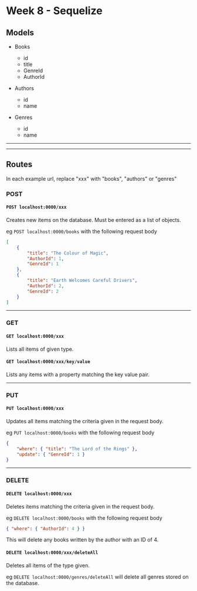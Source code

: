 # Week 8 - Sequelize

## Models

- Books
  - id
  - title
  - GenreId
  - AuthorId

- Authors
  - id
  - name

- Genres
  - id
  - name
---
---
## Routes

In each example url, replace "xxx" with "books", "authors" or "genres"

### POST

#### `POST localhost:0000/xxx`
Creates new items on the database. Must be entered as a list of objects.

eg `POST localhost:0000/books` with the following request body
``` json
[
    {
        "title": "The Colour of Magic",
        "AuthorId": 1,
        "GenreId": 1
    },
    {
        "title": "Earth Welcomes Careful Drivers",
        "AuthorId": 2,
        "GenreId": 2
    }
]
```
---
### GET

#### `GET localhost:0000/xxx`
Lists all items of given type.

#### `GET localhost:0000/xxx/key/value`
Lists any items with a property matching the key value pair.

---
### PUT
#### `PUT localhost:0000/xxx`
Updates all items matching the criteria given in the request body.

eg `PUT localhost:0000/books` with the following request body

``` json
{
    "where": { "title": "The Lord of the Rings" },
    "update": { "GenreId": 1 }
}
```
--- 
### DELETE
#### `DELETE localhost:0000/xxx`
Deletes items matching the criteria given in the request body.

eg `DELETE localhost:0000/books` with the following request body

``` json
{ "where": { "AuthorId": 4 } }
```

This will delete any books written by the author with an ID of 4.

#### `DELETE localhost:0000/xxx/deleteAll`
Deletes all items of the type given.

eg `DELETE localhost:0000/genres/deleteAll` will delete all genres stored on the database.